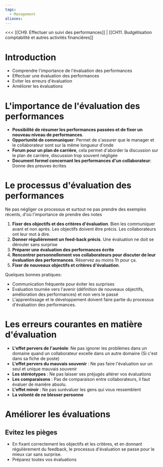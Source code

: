 ```yaml
---
tags:
  - Management
aliases:
---
```

<<< [[CH9. Effectuer un suivi des performances]] | [[CH11. Budgétisation comptabilité et autres activités financières]]

# Introduction
- Comprendre l'importance de l'évaluation des performances
- Effectuer une évaluation des performances
- Eviter les erreurs d'évaluation
- Améliorer les évaluations
# L'importance de l'évaluation des performances
- **Possibilité de résumer les performances passées et de fixer un nouveau niveau de performances**.
- **Opportunité de communiquer**: Permet de s'assurer que le manager et le collaborateur sont sur la même longueur d'onde
- **Forum pour un plan de carrière**, cela permet d'aborder la discussion sur le plan de carrière, discussion trop souvent négligée
- **Document formel concernant les performances d'un collaborateur**: Donne des preuves écrites
# Le processus d'évaluation des performances
Ne pas négliger ce processus et surtout ne pas prendre des exemples récents, d'où l'importance de prendre des notes

1. **Fixer des objectifs et des critères d'évaluation**. Bien les communiquer avant et non après. Les objectifs doivent être précis. Les collaborateurs ont leur mot à dire.
2. **Donner régulièrement un feed-back précis**. Une évaluation ne doit se dérouler sans surprise
3. **Préparer une évaluation des performances écrite**
4. **Rencontrer personnellement vos collaborateurs pour discuter de leur évaluation des performances**. Réservez au moins 1h pour ça.
5. **Fixer de nouveaux objectifs et critères d'évaluation**.

Quelques bonnes pratiques:
- Communication fréquente pour éviter les surprises
- Evaluation tournée vers l'avenir (définition de nouveaux objectifs, amélioration des performances) et non vers le passé
- L'apprentissage et le développement doivent faire partie du processus d'évaluation des performances.

# Les erreurs courantes en matière d'évaluation
- **L'effet pervers de l'auréole**: Ne pas ignorer les problèmes dans un domaine quand un collaborateur excelle dans un autre domaine (Si c'est dans sa fiche de poste)
- **L'effet pervers du mauvais souvenir** : Ne pas faire l'évaluation sur un seul et unique mauvais souvenir
- **Les stéréotypes** : Ne pas laisser ses préjugés altérer vos évaluations
- **Les comparaisons** : Pas de comparaison entre collaborateurs, il faut évaluer de manière absolu.
- **L'effet miroir** : Ne pas surévaluer les gens qui vous ressemblent
- **La volonté de ne blesser personne**

# Améliorer les évaluations

## Evitez les pièges
- En fixant correctement les objectifs et les critères, et en donnant régulièrement du feedback, le processus d'évaluation se passe pour le mieux car sans surprise.
- Préparez toutes vos évaluations
